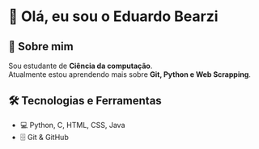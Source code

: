 # 👋 Olá, eu sou o Eduardo Bearzi

## 🚀 Sobre mim
Sou estudante de **Ciência da computação**.  
Atualmente estou aprendendo mais sobre **Git, Python e Web Scrapping**.

## 🛠️ Tecnologias e Ferramentas
- 💻 Python, C, HTML, CSS, Java  
- 🗄️ Git & GitHub  
